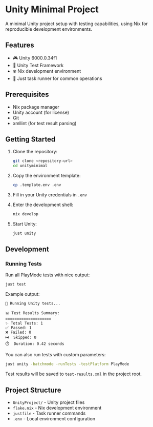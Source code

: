# Unity Minimal Project

A minimal Unity project setup with testing capabilities, using Nix for reproducible development environments.

## Features

- 🎮 Unity 6000.0.34f1
- 🧪 Unity Test Framework
- ❄️ Nix development environment
- 🔧 Just task runner for common operations

## Prerequisites

- Nix package manager
- Unity account (for license)
- Git
- xmllint (for test result parsing)

## Getting Started

1. Clone the repository:
   ```bash
   git clone <repository-url>
   cd unityminimal
   ```

2. Copy the environment template:
   ```bash
   cp .template.env .env
   ```

3. Fill in your Unity credentials in `.env`

4. Enter the development shell:
   ```bash
   nix develop
   ```

5. Start Unity:
   ```bash
   just unity
   ```

## Development

### Running Tests

Run all PlayMode tests with nice output:
```bash
just test
```

Example output:
```
🧪 Running Unity tests...

📊 Test Results Summary:
====================
✨ Total Tests: 1
✅ Passed: 1
❌ Failed: 0
⏭️  Skipped: 0
⏱️  Duration: 0.42 seconds
```

You can also run tests with custom parameters:
```bash
just unity -batchmode -runTests -testPlatform PlayMode
```

Test results will be saved to `test-results.xml` in the project root.

## Project Structure

- `UnityProject/` - Unity project files
- `flake.nix` - Nix development environment
- `justfile` - Task runner commands
- `.env` - Local environment configuration 